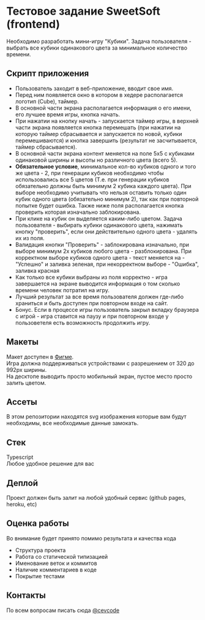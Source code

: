 # Тестовое задание SweetSoft (frontend)
Необходимо разработать мини-игру "Кубики". Задача пользователя - выбрать все кубики одинакового цвета за минимальное количество времени.

## Скрипт приложения
* Пользователь заходит в веб-приложение, вводит свое имя.
* Перед ним появляется окно в котором в хедере располагается логотип (Cube), таймер.
* В основной части экрана располагается информация о его имени, его лучшее время игры, кнопка начать.
* При нажатии на кнопку начать - запускается таймер игры, в верхней части экрана появляется кнопка перемешать (при нажатии на которую таймер сбрасывается и запускается по новой, кубики перемешиваются) и кнопка завершить (результат не засчитывается, таймер сбрасывается).
* В основной части экрана контент меняется на поле 5х5 с кубиками одинаковой ширины и высоты но различного цвета (всего 5). 
* **Обязательное условие**, минимальное кол-во кубиков одного и того же цвета - 2, при генерации кубиков необходимо чтобы использовались все 5 цветов (Т.е. при генерации кубиков обязательно должны быть минимум 2 кубика каждого цвета). При выборе необходимо учитывать что нельзя оставить только один кубик одного цвета (обязательно минимум 2), так как при повторной попытке будет ошибка.  Также ниже поля располагается кнопка проверить которая изначально заблокирована. 
* При клике на кубик он выделяется каким-либо цветом. Задача пользователя - выбирать кубики одинакового цвета, нажимать кнопку "проверить", если они действительно одного цвета - удалять их из поля.
* Валидация кнопки "Проверить" - заблокирована изначально, при выборе минимум 2х кубиков любого цвета - разблокирована. При корректном выборе кубиков одного цвета - текст меняется на - "Успешно" и заливка зеленая, при некорректном выборе - "Ошибка", заливка красная
* Как только все кубики выбраны из поля корректно - игра завершается на экране выводится информация о том сколько времени человек потратил на игру.
* Лучший результат за все время пользователя должен где-либо храниться и быть доступен при повторном входе на сайт.
* Бонус. Если в процессе игры пользователь закрыл вкладку браузера с игрой - игра ставится на паузу и при повторном входе у пользоветеля есть возможность продолжить игру.

 ## Макеты
 Макет доступен в [Фигме](https://www.figma.com/file/rRiodUBWSBHXdHYyuqF1z7/test?node-id=0%3A1).<br>
 Игра должна поддерживаться устройствами с разрешением от 320 до 992px ширины.<br>
  На десктопе выводить просто мобильный экран, пустое место просто залить цветом.<br>
 
 ## Ассеты
 В этом репозитории находятся svg изображения которые вам будут необходимы, все необходимые данные замокать.
 
 ## Стек
 Typescript<br>
 Любое удобное решение для вас<br>
 
 ## Деплой
 Проект должен быть залит на любой удобный сервис (github pages, heroku, etc)
 
 ## Оценка работы
 Во внимание будет принято помимо результата и качества кода
 * Структура проекта
 * Работа со статической типизацией
 * Именование веток и коммитов
 * Наличие комментариев в коде
 * Покрытие тестами
 
 ## Контакты 
 По всем вопросам писать сюда [@cevcode](https://t.me/cevcode)
